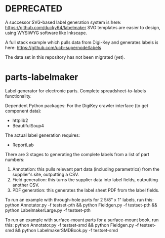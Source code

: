 # DEPRECATED
A successor SVG-based label generation system is here: https://github.com/ducky64/labelmaker
SVG templates are easier to design, using WYSIWYG software like Inkscape.

A full stack example which pulls data from Digi-Key and generates labels is here: https://github.com/ucb-supernode/labels

The data set in this repository has not been migrated (yet).

# parts-labelmaker
Label generator for electronic parts. Complete spreadsheet-to-labels functionality.

Dependent Python packages:
For the DigiKey crawler interface (to get component data):
- httplib2
- BeautifulSoup4

The actual label generation requires:
- ReportLab

There are 3 stages to generating the complete labels from a list of part numbers:
1. Annotation: this pulls relevant part data (including parametrics) from the supplier's site, outputting a CSV.
2. Field generation: this turns the supplier data into label fields, outputting another CSV.
3. PDF generation: this generates the label sheet PDF from the label fields.

To run an example with through-hole parts for 2 5/8" x 1" labels, run this:
python Annotator.py -f testset-pth && python Fieldgen.py -f testset-pth && python LabelmakerLarge.py -f testset-pth

To run an example with surface-mount parts for a surface-mount book, run this:
python Annotator.py -f testset-smd && python Fieldgen.py -f testset-smd && python LabelmakerSMDBook.py -f testset-smd
